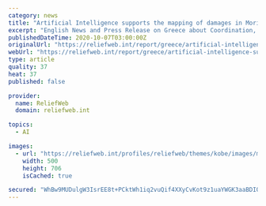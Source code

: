 ```yaml
---
category: news
title: "Artificial Intelligence supports the mapping of damages in Moria"
excerpt: "English News and Press Release on Greece about Coordination, Shelter and Non-Food Items and Fire; published on 08 Sep 2020 by DLR"
publishedDateTime: 2020-10-07T03:00:00Z
originalUrl: "https://reliefweb.int/report/greece/artificial-intelligence-supports-mapping-damages-moria"
webUrl: "https://reliefweb.int/report/greece/artificial-intelligence-supports-mapping-damages-moria"
type: article
quality: 37
heat: 37
published: false

provider:
  name: ReliefWeb
  domain: reliefweb.int

topics:
  - AI

images:
  - url: "https://reliefweb.int/profiles/reliefweb/themes/kobe/images/metatag/disaster-type/fire.png"
    width: 500
    height: 706
    isCached: true

secured: "WhBw9MUDulgW3IsrEE8t+PCktWh1iq2vuQif4XXyCvKot9z1uaYWGK3aaBDIQzTuHhWpH8KQhjcQHYjN0TLFjQA0MiMaiW91FlxKCW3njv5gBZKRKHEhSCWiNczS6D3Zch5DhzHiMaUXP/A3FV1zrMJJsJZrpwVTIvA5/P7TyEaZoJMPPe6ucBlHrO/wD49+WsE/RlOCUnG8lhP1w4+LDKWYrtleCUmOBv1uQsnjYPySKBvQfYoQNTZrugt+iFd5Iyrwm3eMKbWLak89rduTwShO68mzmV4OW1QkOSltg+uxa6SMeH3Z7FqiADWOjYfcq7Av9wthV3GBaTSaz7b2GuLVXouoX2PxFrBpydFmlQI=;VE7prkhRumT4AqqFfe86Gw=="
---
```


